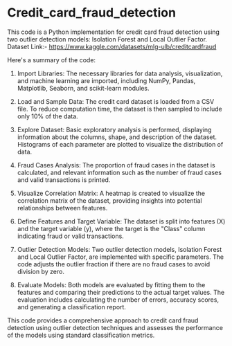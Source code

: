 # Credit_card_fraud_detection

This code is a Python implementation for credit card fraud detection using two outlier detection models: Isolation Forest and Local Outlier Factor. 
Dataset Link:- https://www.kaggle.com/datasets/mlg-ulb/creditcardfraud

Here's a summary of the code:

1. Import Libraries: The necessary libraries for data analysis, visualization, and machine learning are imported, including NumPy, Pandas, Matplotlib, Seaborn, and scikit-learn modules.

2. Load and Sample Data: The credit card dataset is loaded from a CSV file. To reduce computation time, the dataset is then sampled to include only 10% of the data.

3. Explore Dataset: Basic exploratory analysis is performed, displaying information about the columns, shape, and description of the dataset. Histograms of each parameter are plotted to visualize the distribution of data.

4. Fraud Cases Analysis: The proportion of fraud cases in the dataset is calculated, and relevant information such as the number of fraud cases and valid transactions is printed.

5. Visualize Correlation Matrix: A heatmap is created to visualize the correlation matrix of the dataset, providing insights into potential relationships between features.

6. Define Features and Target Variable: The dataset is split into features (X) and the target variable (y), where the target is the "Class" column indicating fraud or valid transactions.

7. Outlier Detection Models: Two outlier detection models, Isolation Forest and Local Outlier Factor, are implemented with specific parameters. The code adjusts the outlier fraction if there are no fraud cases to avoid division by zero.

8. Evaluate Models: Both models are evaluated by fitting them to the features and comparing their predictions to the actual target values. The evaluation includes calculating the number of errors, accuracy scores, and generating a classification report.

This code provides a comprehensive approach to credit card fraud detection using outlier detection techniques and assesses the performance of the models using standard classification metrics.
